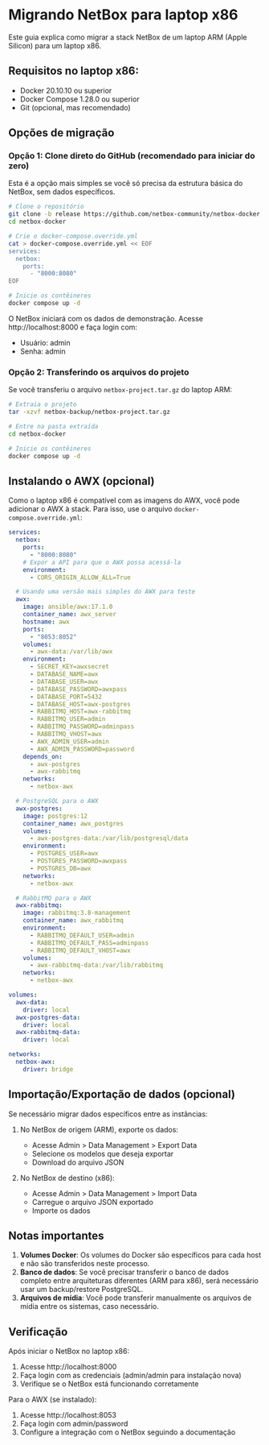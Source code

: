 # Migrando NetBox para laptop x86

Este guia explica como migrar a stack NetBox de um laptop ARM (Apple Silicon) para um laptop x86.

## Requisitos no laptop x86:

- Docker 20.10.10 ou superior
- Docker Compose 1.28.0 ou superior
- Git (opcional, mas recomendado)

## Opções de migração

### Opção 1: Clone direto do GitHub (recomendado para iniciar do zero)

Esta é a opção mais simples se você só precisa da estrutura básica do NetBox, sem dados específicos.

```bash
# Clone o repositório
git clone -b release https://github.com/netbox-community/netbox-docker.git
cd netbox-docker

# Crie o docker-compose.override.yml
cat > docker-compose.override.yml << EOF
services:
  netbox:
    ports:
      - "8000:8080"
EOF

# Inicie os contêineres
docker compose up -d
```

O NetBox iniciará com os dados de demonstração. Acesse http://localhost:8000 e faça login com:
- Usuário: admin
- Senha: admin

### Opção 2: Transferindo os arquivos do projeto

Se você transferiu o arquivo `netbox-project.tar.gz` do laptop ARM:

```bash
# Extraia o projeto
tar -xzvf netbox-backup/netbox-project.tar.gz

# Entre na pasta extraída
cd netbox-docker

# Inicie os contêineres
docker compose up -d
```

## Instalando o AWX (opcional)

Como o laptop x86 é compatível com as imagens do AWX, você pode adicionar o AWX à stack. Para isso, use o arquivo `docker-compose.override.yml`:

```yaml
services:
  netbox:
    ports:
      - "8000:8080"
    # Expor a API para que o AWX possa acessá-la
    environment:
      - CORS_ORIGIN_ALLOW_ALL=True

  # Usando uma versão mais simples do AWX para teste
  awx:
    image: ansible/awx:17.1.0
    container_name: awx_server
    hostname: awx
    ports:
      - "8053:8052"
    volumes:
      - awx-data:/var/lib/awx
    environment:
      - SECRET_KEY=awxsecret
      - DATABASE_NAME=awx
      - DATABASE_USER=awx
      - DATABASE_PASSWORD=awxpass
      - DATABASE_PORT=5432
      - DATABASE_HOST=awx-postgres
      - RABBITMQ_HOST=awx-rabbitmq
      - RABBITMQ_USER=admin
      - RABBITMQ_PASSWORD=adminpass
      - RABBITMQ_VHOST=awx
      - AWX_ADMIN_USER=admin
      - AWX_ADMIN_PASSWORD=password
    depends_on:
      - awx-postgres
      - awx-rabbitmq
    networks:
      - netbox-awx

  # PostgreSQL para o AWX
  awx-postgres:
    image: postgres:12
    container_name: awx_postgres
    volumes:
      - awx-postgres-data:/var/lib/postgresql/data
    environment:
      - POSTGRES_USER=awx
      - POSTGRES_PASSWORD=awxpass
      - POSTGRES_DB=awx
    networks:
      - netbox-awx

  # RabbitMQ para o AWX
  awx-rabbitmq:
    image: rabbitmq:3.8-management
    container_name: awx_rabbitmq
    environment:
      - RABBITMQ_DEFAULT_USER=admin
      - RABBITMQ_DEFAULT_PASS=adminpass
      - RABBITMQ_DEFAULT_VHOST=awx
    volumes:
      - awx-rabbitmq-data:/var/lib/rabbitmq
    networks:
      - netbox-awx

volumes:
  awx-data:
    driver: local
  awx-postgres-data:
    driver: local
  awx-rabbitmq-data:
    driver: local

networks:
  netbox-awx:
    driver: bridge
```

## Importação/Exportação de dados (opcional)

Se necessário migrar dados específicos entre as instâncias:

1. No NetBox de origem (ARM), exporte os dados:
   - Acesse Admin > Data Management > Export Data
   - Selecione os modelos que deseja exportar
   - Download do arquivo JSON

2. No NetBox de destino (x86):
   - Acesse Admin > Data Management > Import Data
   - Carregue o arquivo JSON exportado
   - Importe os dados

## Notas importantes

1. **Volumes Docker**: Os volumes do Docker são específicos para cada host e não são transferidos neste processo.
2. **Banco de dados**: Se você precisar transferir o banco de dados completo entre arquiteturas diferentes (ARM para x86), será necessário usar um backup/restore PostgreSQL.
3. **Arquivos de mídia**: Você pode transferir manualmente os arquivos de mídia entre os sistemas, caso necessário.

## Verificação

Após iniciar o NetBox no laptop x86:

1. Acesse http://localhost:8000
2. Faça login com as credenciais (admin/admin para instalação nova)
3. Verifique se o NetBox está funcionando corretamente

Para o AWX (se instalado):
1. Acesse http://localhost:8053
2. Faça login com admin/password
3. Configure a integração com o NetBox seguindo a documentação